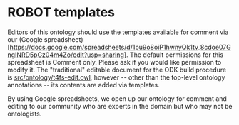 # ROBOT templates

Editors of this ontology should use the templates available for comment via our (Google spreadsheet)[https://docs.google.com/spreadsheets/d/1pu9o8oiP1hwnyQk1tv_8cdoe07GngINRD5pGz04m4Zo/edit?usp=sharing]. The default permissions for this spreadsheet is Comment only. Please ask if you would like permission to modify it. The "traditional" editable document for the ODK build procedure is [src/ontology/t4fs-edit.owl](src/ontology/t4fs-edit.owl), however -- other than the top-level ontology annotations -- its contents are added via templates.

By using Google spreadsheets, we open up our ontology for comment and editing to our community who are experts in the domain but who may not be ontologists.

